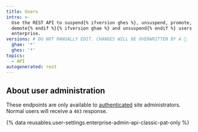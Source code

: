 ```yaml
---
title: Users
intro: >-
  Use the REST API to suspend{% ifversion ghes %}, unsuspend, promote, and
  demote{% endif %}{% ifversion ghae %} and unsuspend{% endif %} users on your
  enterprise.
versions: # DO NOT MANUALLY EDIT. CHANGES WILL BE OVERWRITTEN BY A 🤖
  ghae: '*'
  ghes: '*'
topics:
  - API
autogenerated: rest
---
```


## About user administration

These endpoints are only available to [authenticated](/rest/overview/authenticating-to-the-rest-api) site administrators. Normal users will receive a `403` response.

{% data reusables.user-settings.enterprise-admin-api-classic-pat-only %}

<!-- Content after this section is automatically generated -->
